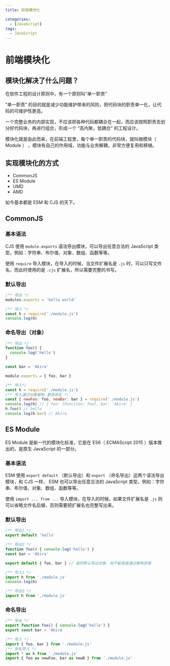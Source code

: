 ```yaml
---
title: 前端模块化

categories:
  - [JavaScript]
tags: 
  - JavaScript
---
```


# 前端模块化

## 模块化解决了什么问题？

在软件工程的设计原则中，有一个原则叫“单一职责”

“单一职责” 的目的就是减少功能维护带来的风险，把代码块的职责单一化，让代码的可维护性更高。

一个完整业务的内部实现，不应该把各种代码都耦合在一起，而应该按照职责去划分好代码块，再进行组合，形成一个 “高内聚，低耦合” 的工程设计。

模块化就是由此而来，在前端工程里，每个单一职责的代码块，就叫做模块（ Module ） ，模块有自己的作用域，功能与业务解耦，非常方便复用和移植。

## 实现模块化的方式

- CommonJS
- ES Module
- UMD
- AMD

如今基本都是 ESM 和 CJS 的天下。

## CommonJS

### 基本语法

CJS 使用 `module.exports` 语法导出模块，可以导出任意合法的 JavaScript 类型，例如：字符串、布尔值、对象、数组、函数等等。

使用 `require` 导入模块，在导入的时候，当文件扩展名是 `.js` 时，可以只写文件名，而此时使用的是 `.cjs` 扩展名，所以需要完整的书写。

### 默认导出

```js
/** 导出 */
modules.exports = 'hello world'

/** 导入 */
const h = require('./module.js')
console.log(h)
```

### 命名导出（对象）

```js
/** 导出 */
function foo() {
  console.log('hello')
}

const bar = 'Akira'

module.exports = { foo, bar }

/** 导入*/
const h = require('./module.js')
/** 导入通过对象解构 更改命名 */
const { newFoo: foo, newBar: bar } = require('./module.js')
console.log(h) // { foo: [Function: foo], bar: 'Akira' }
h.foo() // hello
console.log(h.bar) // Akira
```

## ES Module

ES Module 是新一代的模块化标准，它是在 ES6（ ECMAScript 2015 ）版本推出的，是原生 JavaScript 的一部分。

### 基本语法

ESM 使用 `export default` （默认导出）和 `export` （命名导出）这两个语法导出模块，和 CJS 一样， ESM 也可以导出任意合法的 JavaScript 类型，例如：字符串、布尔值、对象、数组、函数等等。

使用 `import ... from ...` 导入模块，在导入的时候，如果文件扩展名是 `.js` 则可以省略文件名后缀，否则需要把扩展名也完整写出来。

### 默认导出

```js
/** 导出1 */
export default 'hello'

/** 导出2 */
function foo() { console.log('hello') }
const bar = 'Akira'

export default { foo, bar } // 虽然默认导出对象，但不能直接通过解构获取

/** 导入1 */
import h from './module.js'
console.log(h)

/** 导出2 */
import h from './module.js'
```

### 命名导出

```js
/** 导出 */
export function foo() { console.log('hello') }
export const bar = 'Akira

/** 导入 */
import { foo, bar } from './module.js'
/** 命名导入 */
import * as h from './module.js'
import { foo as newFoo, bar as newB } from './module.js'
```
